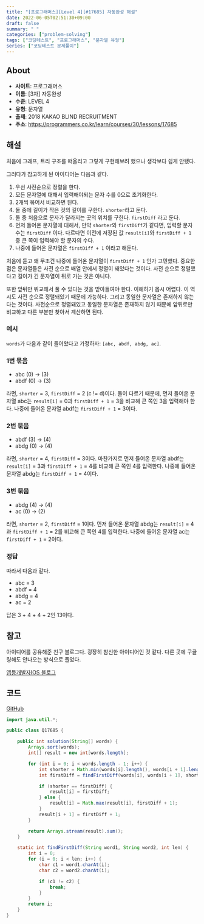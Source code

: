 ```yaml
---
title: "[프로그래머스][Level 4][#17685] 자동완성 해설"
date: 2022-06-05T02:51:30+09:00
draft: false
summary: " "
categories: ["problem-solving"]
tags: ["코딩테스트", "프로그래머스", "문자열 유형"]
series: ["코딩테스트 문제풀이"]
---
```


## About

- **사이트**: 프로그래머스
- **이름**: \[3차\] 자동완성
- **수준**: LEVEL 4
- **유형**: 문자열
- **출제**: 2018 KAKAO BLIND RECRUITMENT
- **주소**: https://programmers.co.kr/learn/courses/30/lessons/17685

## 해설

처음에 그래프, 트리 구조를 떠올리고 그렇게 구현해보려 했으나 생각보다 쉽게 안됐다.

그러다가 참고하게 된 아이디어는 다음과 같다.

1. 우선 사전순으로 정렬을 한다.
2. 모든 문자열에 대해서 입력해야되는 문자 수를 0으로 초기화한다.
3. 2개씩 묶어서 비교하면 된다.
4. 둘 중에 길이가 작은 것의 길이를 구한다. `shorter`라고 둔다.
5. 둘 중 처음으로 문자가 달라지는 곳의 위치를 구한다. `firstDiff` 라고 둔다.
6. 먼저 들어온 문자열에 대해서, 만약 `shorter`와 `firstDiff`가 같다면, 입력할 문자 수는 `firstDiff` 이다. 다르다면 이전에 저장된 값 `result[i]`와 `firstDiff + 1` 중 큰 쪽이 입력해야 할 문자의 수다.
7. 나중에 들어온 문자열은 `firstDiff + 1` 이라고 해둔다.

처음에 듣고 왜 무조건 나중에 들어온 문자열이 `firstDiff + 1` 인가 고민했다. 중요한 점은 문자열들은 사전 순으로 배열 안에서 정렬이 돼있다는 것이다. 사전 순으로 정렬했다고 길이가 긴 문자열이 뒤로 가는 것은 아니다.

또한 앞뒤만 뷔교해서 풀 수 있다는 것을 받아들여야 한다. 이해하기 몹시 어렵다. 이 역시도 사전 순으로 정렬돼있기 때문에 가능하다. 그리고 동일한 문자열은 존재하지 않는다는 것이다. 사전순으로 정렬돼있고 동일한 문자열은 존재하지 않기 때문에 앞뒤로만 비교하고 다른 부분만 찾아서 계산하면 된다.

### 예시

`words`가 다음과 같이 들어왔다고 가정하자: `[abc, abdf, abdg, ac]`.

### 1번 묶음

- abc (0) -> (3)
- abdf (0) -> (3)

라면, `shorter` = 3, `firstDiff` = 2 (c != d)이다. 둘이 다르기 때문에, 먼저 들어온 문자열 abc는 `result[i]` = 0과 `firstDiff + 1` = 3을 비교해 큰 쪽인 3을 입력해야 한다. 나중에 들어온 문자열 abdf는 `firstDiff + 1` = 3이다.

### 2번 묶음

- abdf (3) -> (4)
- abdg (0) -> (4)

라면, `shorter` = 4, `firstDiff` = 3이다. 마찬가지로 먼저 들어온 문자열 abdf는 `result[i]` = 3과 `firstDiff + 1` = 4를 비교해 큰 쪽인 4를 입력한다. 나중에 들어온 문자열 abdg는 `firstDiff + 1` = 4이다.

### 3번 묶음

- abdg (4) -> (4)
- ac (0) -> (2)

라면, `shorter` = 2, `firstDiff` = 1이다. 먼저 들어온 문자열 abdg는 `result[i]` = 4과 `firstDiff + 1` = 2를 비교해 큰 쪽인 4를 입력한다. 나중에 들어온 문자열 ac는 `firstDiff + 1` = 2이다.

### 정답

따라서 다음과 같다.

- abc = 3
- abdf = 4
- abdg = 4
- ac = 2

답은 3 + 4 + 4 + 2인 13이다.

## 참고

아이디어를 공유해준 친구 블로그다. 굉장히 참신한 아이디어인 것 같다. 다른 곳에 구글링해도 안나오는 방식으로 풀었다.

[앱등개발자IOS 블로그](https://appdung-ioss.tistory.com/)

## 코드

[GitHub](https://github.com/litsynp/ps-java/blob/main/app/src/main/java/psjava/programmers/challenges/level4/Q17685.java)

```java
import java.util.*;

public class Q17685 {

    public int solution(String[] words) {
        Arrays.sort(words);
        int[] result = new int[words.length];

        for (int i = 0; i < words.length - 1; i++) {
            int shorter = Math.min(words[i].length(), words[i + 1].length());
            int firstDiff = findFirstDiff(words[i], words[i + 1], shorter);

            if (shorter == firstDiff) {
                result[i] = firstDiff;
            } else {
                result[i] = Math.max(result[i], firstDiff + 1);
            }
            result[i + 1] = firstDiff + 1;
        }

        return Arrays.stream(result).sum();
    }

    static int findFirstDiff(String word1, String word2, int len) {
        int i = 0;
        for (i = 0; i < len; i++) {
            char c1 = word1.charAt(i);
            char c2 = word2.charAt(i);

            if (c1 != c2) {
                break;
            }
        }
        return i;
    }
}
```
